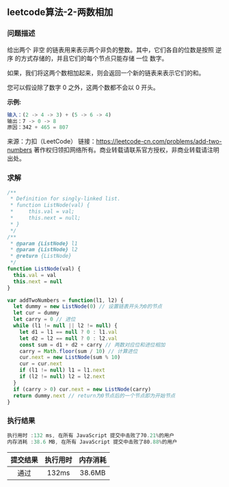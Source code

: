 ## leetcode算法-2-两数相加

### 问题描述

给出两个 非空 的链表用来表示两个非负的整数。其中，它们各自的位数是按照 逆序 的方式存储的，并且它们的每个节点只能存储 一位 数字。

如果，我们将这两个数相加起来，则会返回一个新的链表来表示它们的和。

您可以假设除了数字 0 之外，这两个数都不会以 0 开头。

**示例:**

```js
输入：(2 -> 4 -> 3) + (5 -> 6 -> 4)
输出：7 -> 0 -> 8
原因：342 + 465 = 807
```

来源：力扣（LeetCode）
链接：https://leetcode-cn.com/problems/add-two-numbers
著作权归领扣网络所有。商业转载请联系官方授权，非商业转载请注明出处。

### 求解

```js
/**
 * Definition for singly-linked list.
 * function ListNode(val) {
 *     this.val = val;
 *     this.next = null;
 * }
 */
/**
 * @param {ListNode} l1
 * @param {ListNode} l2
 * @return {ListNode}
 */
function ListNode(val) {
  this.val = val
  this.next = null
}

var addTwoNumbers = function(l1, l2) {
  let dummy = new ListNode(0) // 设置链表开头为0的节点
  let cur = dummy
  let carry = 0 // 进位
  while (l1 != null || l2 != null) {
    let d1 = l1 == null ? 0 : l1.val
    let d2 = l2 == null ? 0 : l2.val
    const sum = d1 + d2 + carry // 两数对应位和进位相加
    carry = Math.floor(sum / 10) // 计算进位
    cur.next = new ListNode(sum % 10)
    cur = cur.next
    if (l1 != null) l1 = l1.next
    if (l2 != null) l2 = l2.next
  }
  if (carry > 0) cur.next = new ListNode(carry)
  return dummy.next // return为0节点后的一个节点即为开始节点
}
```

### 执行结果

```js
执行用时 :132 ms, 在所有 JavaScript 提交中击败了70.21%的用户
内存消耗 :38.6 MB, 在所有 JavaScript 提交中击败了80.88%的用户
```

| 提交结果 | 执行用时 | 内存消耗 |
|:------:|:------:|:-------:|
|   通过  | 132ms  |  38.6MB |



